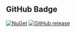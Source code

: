 ## GitHub Badge

[![NuGet](https://img.shields.io/nuget/v/github-badge.svg)](https://www.nuget.org/packages/github-badge)
[![GitHub release](https://img.shields.io/github/release/wk-j/github-badge.svg?style=social)](https://github.com/wk-j/github-badge/releases)